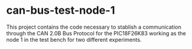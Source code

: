 # can-bus-test-node-1
This project contains the code necessary to stablish a communication through the CAN 2.0B Bus Protocol for the PIC18F26K83 working as the node 1 in the test bench for two different experiments.
